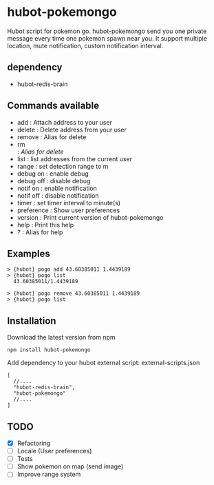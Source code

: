 # hubot-pokemongo

Hubot script for pokemon go.
hubot-pokemongo send you one private message every time one pokemon spawn near you.
It support multiple location, mute notification, custom notification interval.

## dependency

- hubot-redis-brain

## Commands available

- add <lat> <long> : Attach address to your user
- delete <lat> <long> : Delete address from your user
- remove <lat> <long> : Alias for delete
- rm <address> : Alias for delete
- list : list addresses from the current user
- range <meters> : set detection range to <meters>m
- debug on : enable debug
- debug off : disable debug
- notif on : enable notification
- notif off : disable notification
- timer <minutes> : set timer interval to <minutes> minute(s)
- preference : Show user preferences 
- version : Print current version of hubot-pokemongo
- help : Print this help
- ? : Alias for help

## Examples

```
> {hubot} pogo add 43.60385011 1.4439189
> {hubot} pogo list
  43.60385011/1.4439189

> {hubot} pogo remove 43.60385011 1.4439189
> {hubot} pogo list
```

## Installation

Download the latest version from npm

```
npm install hubot-pokemongo
```
Add dependency to your hubot external script:
external-scripts.json
```
[
  //....
  "hubot-redis-brain",
  "hubot-pokemongo"
  //....
]

```


## TODO

- [x] Refactoring
- [ ] Locale (User preferences)
- [ ] Tests
- [ ] Show pokemon on map (send image)
- [ ] Improve range system